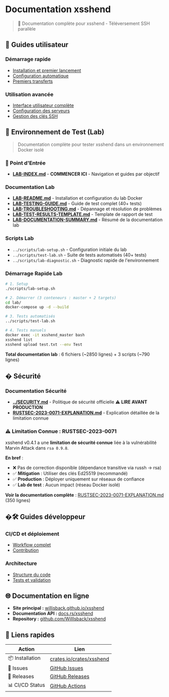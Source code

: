 # Documentation xsshend

> 🚀 Documentation complète pour xsshend - Téléversement SSH parallèle

## 📖 Guides utilisateur

### Démarrage rapide
- [Installation et premier lancement](usage.md#installation-et-premier-lancement)
- [Configuration automatique](usage.md#configuration-automatique)
- [Premiers transferts](usage.md#premiers-transferts)

### Utilisation avancée
- [Interface utilisateur complète](usage.md)
- [Configuration des serveurs](configuration.md)
- [Gestion des clés SSH](ssh-keys.md)

## 🧪 Environnement de Test (Lab)

> Documentation complète pour tester xsshend dans un environnement Docker isolé

### 🎯 Point d'Entrée
- **[LAB-INDEX.md](LAB-INDEX.md)** - **COMMENCER ICI** - Navigation et guides par objectif

### Documentation Lab
- **[LAB-README.md](LAB-README.md)** - Installation et configuration du lab Docker
- **[LAB-TESTING-GUIDE.md](LAB-TESTING-GUIDE.md)** - Guide de test complet (40+ tests)
- **[LAB-TROUBLESHOOTING.md](LAB-TROUBLESHOOTING.md)** - Dépannage et résolution de problèmes
- **[LAB-TEST-RESULTS-TEMPLATE.md](LAB-TEST-RESULTS-TEMPLATE.md)** - Template de rapport de test
- **[LAB-DOCUMENTATION-SUMMARY.md](LAB-DOCUMENTATION-SUMMARY.md)** - Résumé de la documentation lab

### Scripts Lab
- `../scripts/lab-setup.sh` - Configuration initiale du lab
- `../scripts/test-lab.sh` - Suite de tests automatisés (40+ tests)
- `../scripts/lab-diagnostic.sh` - Diagnostic rapide de l'environnement

### Démarrage Rapide Lab
```bash
# 1. Setup
./scripts/lab-setup.sh

# 2. Démarrer (3 conteneurs : master + 2 targets)
cd lab/
docker-compose up -d --build

# 3. Tests automatisés
../scripts/test-lab.sh

# 4. Tests manuels
docker exec -it xsshend_master bash
xsshend list
xsshend upload test.txt --env Test
```

**Total documentation lab** : 6 fichiers (~2850 lignes) + 3 scripts (~790 lignes)

## � Sécurité

### Documentation Sécurité
- **[../SECURITY.md](../SECURITY.md)** - Politique de sécurité officielle ⚠️ **LIRE AVANT PRODUCTION**
- **[RUSTSEC-2023-0071-EXPLANATION.md](RUSTSEC-2023-0071-EXPLANATION.md)** - Explication détaillée de la limitation connue

### ⚠️ Limitation Connue : RUSTSEC-2023-0071

xsshend v0.4.1 a une **limitation de sécurité connue** liée à la vulnérabilité Marvin Attack dans `rsa 0.9.8`.

**En bref** :
- ❌ Pas de correction disponible (dépendance transitive via russh → rsa)
- ✅ **Mitigation** : Utiliser des clés Ed25519 (recommandé)
- ✅ **Production** : Déployer uniquement sur réseaux de confiance
- ✅ **Lab de test** : Aucun impact (réseau Docker isolé)

**Voir la documentation complète** : [RUSTSEC-2023-0071-EXPLANATION.md](RUSTSEC-2023-0071-EXPLANATION.md) (350 lignes)

## �🛠️ Guides développeur

### CI/CD et déploiement
- [Workflow complet](cicd.md)
- [Contribution](../README.md#contribution)

### Architecture
- [Structure du code](../README.md#architecture-du-code)
- [Tests et validation](../README.md#tests-et-validation)

## 🌐 Documentation en ligne

- **Site principal :** [willisback.github.io/xsshend](https://willisback.github.io/xsshend)
- **Documentation API :** [docs.rs/xsshend](https://docs.rs/xsshend)
- **Repository :** [github.com/WillIsback/xsshend](https://github.com/WillIsback/xsshend)

## 🔗 Liens rapides

| Action | Lien |
|--------|------|
| 📦 Installation | [crates.io/crates/xsshend](https://crates.io/crates/xsshend) |
| 🐛 Issues | [GitHub Issues](https://github.com/WillIsback/xsshend/issues) |
| 🔄 Releases | [GitHub Releases](https://github.com/WillIsback/xsshend/releases) |
| 📊 CI/CD Status | [GitHub Actions](https://github.com/WillIsback/xsshend/actions) |
